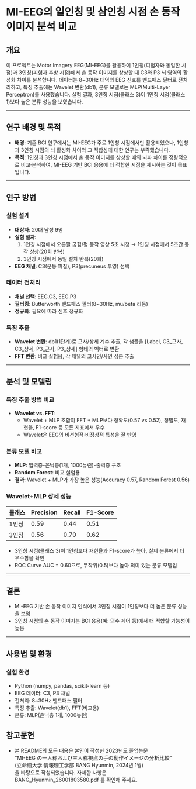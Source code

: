 # MI-EEG의 일인칭 및 삼인칭 시점 손 동작 이미지 분석 비교

## 개요

이 프로젝트는 Motor Imagery EEG(MI-EEG)를 활용하여 1인칭(피험자와 동일한 시점)과 3인칭(피험자 후방 시점)에서 손 동작 이미지를 상상할 때 C3와 P3 뇌 영역의 활성화 차이를 분석합니다. 데이터는 8~30Hz 대역의 EEG 신호를 밴드패스 필터로 전처리하고, 특징 추출에는 Wavelet 변환(db1), 분류 모델로는 MLP(Multi-Layer Perceptron)를 사용했습니다. 실험 결과, 3인칭 시점(클래스 3)이 1인칭 시점(클래스 1)보다 높은 분류 성능을 보였습니다.

---

## 연구 배경 및 목적

- **배경**: 기존 BCI 연구에서는 MI-EEG가 주로 1인칭 시점에서만 활용되었으나, 1인칭과 3인칭 시점의 뇌 활성화 차이와 그 적합성에 대한 연구는 부족했습니다.
- **목적**: 1인칭과 3인칭 시점에서 손 동작 이미지를 상상할 때의 뇌파 차이를 정량적으로 비교·분석하여, MI-EEG 기반 BCI 응용에 더 적합한 시점을 제시하는 것이 목표입니다.

---

## 연구 방법

### 실험 설계

- **대상자**: 20대 남성 9명
- **실험 절차**:
  1. 1인칭 시점에서 오른팔 굽힘/폄 동작 영상 5초 시청 → 1인칭 시점에서 5초간 동작 상상(20회 반복)
  2. 3인칭 시점에서 동일 절차 반복(20회)
- **EEG 채널**: C3(운동 피질), P3(precuneus 투영) 선택

### 데이터 전처리

- **채널 선택**: EEG.C3, EEG.P3
- **필터링**: Butterworth 밴드패스 필터(8~30Hz, mu/beta 리듬)
- **정규화**: 필요에 따라 신호 정규화

### 특징 추출

- **Wavelet 변환**: db1(1단계)로 근사/상세 계수 추출, 각 샘플을 [Label, C3_근사, C3_상세, P3_근사, P3_상세] 형태의 벡터로 변환
- **FFT 변환**: 비교 실험용, 각 채널의 코사인/사인 성분 추출

---

## 분석 및 모델링

### 특징 추출 방법 비교

- **Wavelet vs. FFT**:  
  - Wavelet + MLP 조합이 FFT + MLP보다 정확도(0.57 vs 0.52), 정밀도, 재현율, F1-score 등 모든 지표에서 우수
  - Wavelet은 EEG의 비선형적·비정상적 특성을 잘 반영

### 분류 모델 비교

- **MLP**: 입력층-은닉층(1개, 1000뉴런)-출력층 구조
- **Random Forest**: 비교 실험용
- **결과**: Wavelet + MLP가 가장 높은 성능(Accuracy 0.57, Random Forest 0.56)

### Wavelet+MLP 상세 성능

| 클래스 | Precision | Recall | F1-Score |
|--------|-----------|--------|----------|
| 1인칭  |   0.59    |  0.44  |  0.51    |
| 3인칭  |   0.56    |  0.70  |  0.62    |

- 3인칭 시점(클래스 3)이 1인칭보다 재현율과 F1-score가 높아, 실제 분류에서 더 우수함을 확인
- ROC Curve AUC = 0.60으로, 무작위(0.5)보다 높아 의미 있는 분류 모델임

---

## 결론

- MI-EEG 기반 손 동작 이미지 인식에서 3인칭 시점이 1인칭보다 더 높은 분류 성능을 보임
- 3인칭 시점의 손 동작 이미지는 BCI 응용(예: 의수 제어 등)에서 더 적합할 가능성이 높음

---

## 사용법 및 환경

### 실험 환경

- Python (numpy, pandas, scikit-learn 등)
- EEG 데이터: C3, P3 채널
- 전처리: 8~30Hz 밴드패스 필터
- 특징 추출: Wavelet(db1), FFT(비교용)
- 분류: MLP(은닉층 1개, 1000뉴런)


## 참고문헌

- 본 README의 모든 내용은 본인이 작성한 2023년도 졸업논문  
  "MI-EEG の一人称および三人称視点の手の動作イメージの分析比較"  
  (立命館大学 情報理工学部 BANG Hyunmin, 2024년 1월)  
  을 바탕으로 작성되었습니다. 자세한 사항은 BANG_Hyunmin_26001803580.pdf 를 확인해 주세요.

